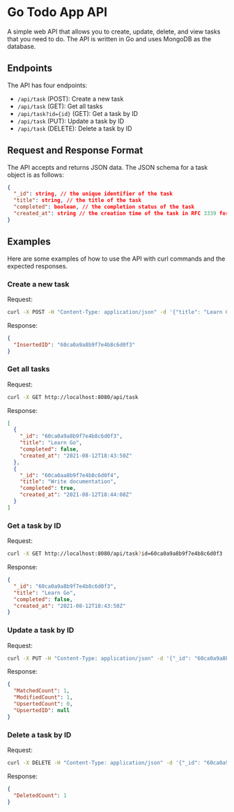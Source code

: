 # Go Todo App API

A simple web API that allows you to create, update, delete, and view tasks that you need to do. The API is written in Go and uses MongoDB as the database.

## Endpoints

The API has four endpoints:

- `/api/task` (POST): Create a new task
- `/api/task` (GET): Get all tasks
- `/api/task?id={id}` (GET): Get a task by ID
- `/api/task` (PUT): Update a task by ID
- `/api/task` (DELETE): Delete a task by ID

## Request and Response Format

The API accepts and returns JSON data. The JSON schema for a task object is as follows:

```json
{
  "_id": string, // the unique identifier of the task
  "title": string, // the title of the task
  "completed": boolean, // the completion status of the task
  "created_at": string // the creation time of the task in RFC 3339 format
}
```

## Examples

Here are some examples of how to use the API with curl commands and the expected responses.

### Create a new task

Request:

```bash
curl -X POST -H "Content-Type: application/json" -d '{"title": "Learn Go"}' http://localhost:8080/api/task
```

Response:

```json
{
  "InsertedID": "60ca0a9a8b9f7e4b8c6d0f3"
}
```

### Get all tasks

Request:

```bash
curl -X GET http://localhost:8080/api/task
```

Response:

```json
[
  {
    "_id": "60ca0a9a8b9f7e4b8c6d0f3",
    "title": "Learn Go",
    "completed": false,
    "created_at": "2021-08-12T18:43:50Z"
  },
  {
    "_id": "60ca0aa8b9f7e4b8c6d0f4",
    "title": "Write documentation",
    "completed": true,
    "created_at": "2021-08-12T18:44:08Z"
  }
]
```

### Get a task by ID

Request:

```bash
curl -X GET http://localhost:8080/api/task?id=60ca0a9a8b9f7e4b8c6d0f3
```

Response:

```json
{
  "_id": "60ca0a9a8b9f7e4b8c6d0f3",
  "title": "Learn Go",
  "completed": false,
  "created_at": "2021-08-12T18:43:50Z"
}
```

### Update a task by ID

Request:

```bash
curl -X PUT -H "Content-Type: application/json" -d '{"_id": "60ca0a9a8b9f7e4b8c6d0f3", "title": "Learn Go", "completed": true}' http://localhost:8080/api/task
```

Response:

```json
{
  "MatchedCount": 1,
  "ModifiedCount": 1,
  "UpsertedCount": 0,
  "UpsertedID": null
}
```

### Delete a task by ID

Request:

```bash
curl -X DELETE -H "Content-Type: application/json" -d '{"_id": "60ca0a9a8b9f7e4b8c6d0f3"}' http://localhost:8080/api/task
```

Response:

```json
{
  "DeletedCount": 1
}
```
